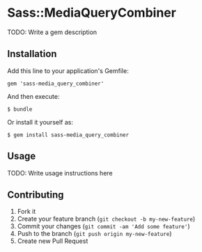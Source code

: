 # Sass::MediaQueryCombiner

TODO: Write a gem description

## Installation

Add this line to your application's Gemfile:

    gem 'sass-media_query_combiner'

And then execute:

    $ bundle

Or install it yourself as:

    $ gem install sass-media_query_combiner

## Usage

TODO: Write usage instructions here

## Contributing

1. Fork it
2. Create your feature branch (`git checkout -b my-new-feature`)
3. Commit your changes (`git commit -am 'Add some feature'`)
4. Push to the branch (`git push origin my-new-feature`)
5. Create new Pull Request
